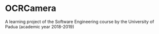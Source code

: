 # OCRCamera
A learning project of the Software Engineering course by the University of Padua (academic year 2018-2019)


